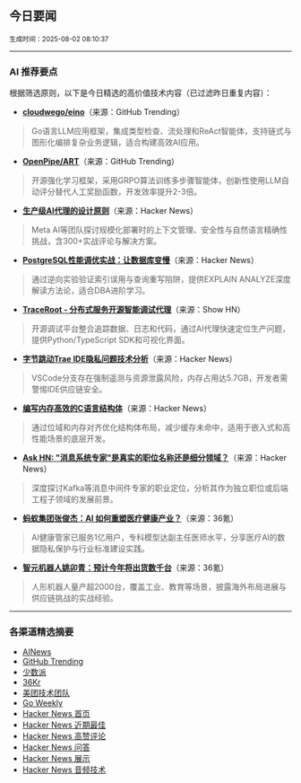 ## 今日要闻

<sub> 生成时间：2025-08-02 08:10:37</sub>


---

### AI 推荐要点

根据筛选原则，以下是今日精选的高价值技术内容（已过滤昨日重复内容）：

- **[cloudwego/eino](https://github.com/cloudwego/eino)**（来源：GitHub Trending）  
> Go语言LLM应用框架，集成类型检查、流处理和ReAct智能体，支持链式与图形化编排复杂业务逻辑，适合构建高效AI应用。

- **[OpenPipe/ART](https://github.com/OpenPipe/ART)**（来源：GitHub Trending）  
> 开源强化学习框架，采用GRPO算法训练多步骤智能体，创新性使用LLM自动评分替代人工奖励函数，开发效率提升2-3倍。

- **[生产级AI代理的设计原则](https://news.ycombinator.com/item?id=44712315)**（来源：Hacker News）  
> Meta AI等团队探讨规模化部署时的上下文管理、安全性与自然语言精确性挑战，含300+实战评论与解决方案。

- **[PostgreSQL性能调优实战：让数据库变慢](https://news.ycombinator.com/item?id=44704736)**（来源：Hacker News）  
> 通过逆向实验验证索引误用与查询重写陷阱，提供EXPLAIN ANALYZE深度解读方法论，适合DBA进阶学习。

- **[TraceRoot - 分布式服务开源智能调试代理](https://news.ycombinator.com/item?id=44759406)**（来源：Show HN）  
> 开源调试平台整合追踪数据、日志和代码，通过AI代理快速定位生产问题，提供Python/TypeScript SDK和可视化界面。

- **[字节跳动Trae IDE隐私问题技术分析](https://news.ycombinator.com/item?id=44703164)**（来源：Hacker News）  
> VSCode分支存在强制遥测与资源泄露风险，内存占用达5.7GB，开发者需警惕IDE供应链安全。

- **[编写内存高效的C语言结构体](https://news.ycombinator.com/item?id=44733968)**（来源：Hacker News）  
> 通过位域和内存对齐优化结构体布局，减少缓存未命中，适用于嵌入式和高性能场景的底层开发。

- **[Ask HN: "消息系统专家"是真实的职位名称还是细分领域？](https://news.ycombinator.com/item?id=44763243)**（来源：Hacker News）  
> 深度探讨Kafka等消息中间件专家的职业定位，分析其作为独立职位或后端工程子领域的发展前景。

- **[蚂蚁集团张俊杰：AI 如何重塑医疗健康产业？](https://36kr.com/p/3403951800962691)**（来源：36氪）  
> AI健康管家已服务1亿用户，专科模型达副主任医师水平，分享医疗AI的数据隐私保护与行业标准建设实践。

- **[智元机器人姚卯青：预计今年将出货数千台](https://36kr.com/p/3403253733985926)**（来源：36氪）  
> 人形机器人量产超2000台，覆盖工业、教育等场景，披露海外布局进展与供应链挑战的实战经验。

---

### 各渠道精选摘要
- [AINews](./ai_news_summary_2025-08-02.md)
- [GitHub Trending](./github_trending_2025-08-02.md)
- [少数派](./shaoshupai_2025-08-02.md)
- [36Kr](./36kr_summary_2025-08-02.md)
- [美团技术团队](./meituan_2025-08-02.md)
- [Go Weekly](./go_weekly_2025-08-02.md)
- [Hacker News 首页](./hacker_news_frontpage_2025-08-02.md)
- [Hacker News 近期最佳](./hacker_news_best_2025-08-02.md)
- [Hacker News 高赞评论](./hacker_news_top_comments_2025-08-02.md)
- [Hacker News 问答](./hacker_news_ask_2025-08-02.md)
- [Hacker News 展示](./hacker_news_show_2025-08-02.md)
- [Hacker News 音频技术](./hacker_news_audio_tech_2025-08-02.md)